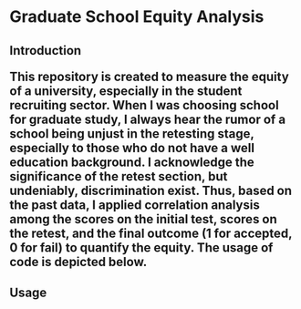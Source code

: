 # Graduate School Equity Analysis

<h2>Introduction

This repository is created to measure the equity of a university, especially in the student recruiting sector. When I was choosing school for graduate study, I always hear the rumor of a school being unjust in the retesting stage, especially to those who do not have a well education background. I acknowledge the significance of the retest section, but undeniably, discrimination exist. Thus, based on the past data, I applied correlation analysis among the scores on the initial test, scores on the retest, and the final outcome (1 for accepted, 0 for fail) to quantify the equity. The usage of code is depicted below.

<h2>Usage
